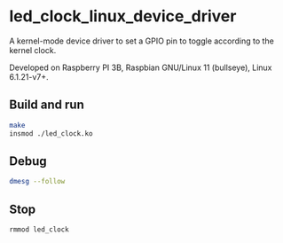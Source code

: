 # led_clock_linux_device_driver

A kernel-mode device driver to set a GPIO pin to toggle according to the kernel clock.

Developed on Raspberry PI 3B, Raspbian GNU/Linux 11 (bullseye), Linux 6.1.21-v7+.

## Build and run

```bash
make
insmod ./led_clock.ko
```

## Debug

```bash
dmesg --follow
```

## Stop

```bash
rmmod led_clock
```